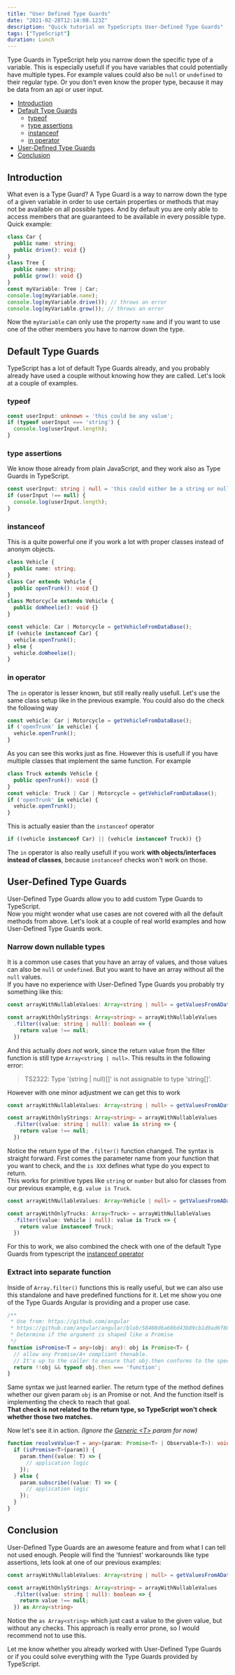 ```yaml
---
title: "User Defined Type Guards"
date: "2021-02-28T12:14:08.123Z"
description: "Quick tutorial on TypeScripts User-Defined Type Guards"
tags: ["TypeScript"]
duration: Lunch
---
```


Type Guards in TypeScript help you narrow down the specific type of a variable. This is especially usefull if you have variables 
that could potentially have multiple types. For example values could also be `null` or `undefined` to their regular type.
Or you don't even know the proper type, because it may be data from an api or user input.

- [Introduction](#introduction)
- [Default Type Guards](#default-type-guards)
  - [typeof](#typeof)
  - [type assertions](#type-assertions)
  - [instanceof](#instanceof)
  - [in operator](#in-operator)
- [User-Defined Type Guards](#user-defined-type-guards)
- [Conclusion](#conclusion)

## Introduction
What even is a Type Guard? A Type Guard is a way to narrow down the type of a given variable in order to use certain 
properties or methods that may not be available on all possible types. And by default you are only able to access 
members that are guaranteed to be available in every possible type. Quick example:
```typescript
class Car {
  public name: string;
  public drive(): void {}
}
class Tree {
  public name: string;
  public grow(): void {}
}
const myVariable: Tree | Car;
console.log(myVariable.name);
console.log(myVariable.drive()); // throws an error
console.log(myVariable.grow()); // throws an error
```
Now the `myVariable` can only use the property `name` and if you want to use one of the other members you have to narrow 
down the type.

## Default Type Guards

TypeScript has a lot of default Type Guards already, and you probably already have used a couple without knowing how they 
are called. Let's look at a couple of examples.

### typeof
```typescript
const userInput: unknown = 'this could be any value';
if (typeof userInput === 'string') {
  console.log(userInput.length);
}
```

### type assertions
We know those already from plain JavaScript, and they work also as Type Guards in TypeScript.
```typescript
const userInput: string | null = 'this could either be a string or null';
if (userInput !== null) {
  console.log(userInput.length);
}
```

### instanceof
This is a quite powerful one if you work a lot with proper classes instead of anonym objects.
```typescript
class Vehicle {
  public name: string;
}
class Car extends Vehicle {
  public openTrunk(): void {} 
}
class Motorcycle extends Vehicle {
  public doWheelie(): void {}
}

const vehicle: Car | Motorcycle = getVehicleFromDataBase();
if (vehicle instanceof Car) {
  vehicle.openTrunk();
} else {
  vehicle.doWheelie();
}
```

### in operator
The `in` operator is lesser known, but still really really usefull. Let's use the same class setup like 
in the previous example. You could also do the check the following way
```typescript
const vehicle: Car | Motorcycle = getVehicleFromDataBase();
if ('openTrunk' in vehicle) {
  vehicle.openTrunk();
}
```

As you can see this works just as fine. However this is usefull if you have multiple classes that implement the 
same function. For example
```typescript
class Truck extends Vehicle {
  public openTrunk(): void {}
}
const vehicle: Truck | Car | Motorcycle = getVehicleFromDataBase();
if ('openTrunk' in vehicle) {
  vehicle.openTrunk();
}
```
This is actually easier than the `instanceof` operator
```typescript
if ((vehicle instanceof Car) || (vehicle instanceof Truck)) {}
```

The `in` operator is also really usefull if you work **with objects/interfaces instead of classes**, because `instanceof` checks
won't work on those.

## User-Defined Type Guards
User-Defined Type Guards allow you to add custom Type Guards to TypeScript.  
Now you might wonder what use cases are not covered with all the default methods from above. Let's look at a couple of 
real world examples and how User-Defined Type Guards work.

### Narrow down nullable types
It is a common use cases that you have an array of values, and those values can also be `null` or `undefined`.
But you want to have an array without all the `null` values.  
If you have no experience with User-Defined Type Guards you probably try something like this:
```typescript
const arrayWithNullableValues: Array<string | null> = getValuesFromADataBase();

const arrayWithOnlyStrings: Array<string> = arrayWithNullableValues
  .filter((value: string | null): boolean => {
    return value !== null;
  })
```
And this actually *does not* work, since the return value from the filter function is still type `Array<string | null>`.
This results in the following error:

> TS2322: Type '(string | null)[]' is not assignable to type 'string[]'.

However with one minor adjustment we can get this to work
```typescript
const arrayWithNullableValues: Array<string | null> = getValuesFromADataBase();

const arrayWithOnlyStrings: Array<string> = arrayWithNullableValues
  .filter((value: string | null): value is string => {
    return value !== null;
  })
```
Notice the return type of the `.filter()` function changed. The syntax is straight forward. First comes the parameter 
name from your function that you want to check, and the `is XXX` defines what type do you expect to return.  
This works for primitive types like `string` or `number` but also for classes from our previous example, e.g.
`value is Truck`.
```typescript
const arrayWithNullableValues: Array<Vehicle | null> = getValuesFromADataBase();

const arrayWithOnlyTrucks: Array<Truck> = arrayWithNullableValues
  .filter((value: Vehicle | null): value is Truck => {
    return value instanceof Truck;
  })
```
For this to work, we also combined the check with one of the default Type Guards from typescript the [instanceof operator](#instanceof)

### Extract into separate function
Inside of `Array.filter()` functions this is really useful, but we can also use this standalone and have predefined functions for 
it. Let me show you one of the Type Guards Angular is providing and a proper use case.
```typescript
/**
 * Use from: https://github.com/angular
 * https://github.com/angular/angular/blob/58408d6a60bd43b89cb1d9ad6f8812c8e696d42d/packages/compiler/src/util.ts#L225
 * Determine if the argument is shaped like a Promise
 */
function isPromise<T = any>(obj: any): obj is Promise<T> {
  // allow any Promise/A+ compliant thenable.
  // It's up to the caller to ensure that obj.then conforms to the spec
  return !!obj && typeof obj.then === 'function';
}
```
Same syntax we just learned earlier. The return type of the method defines whether our given param `obj` is an Promise 
or not. And the function itself is implementing the check to reach that goal.  
**That check is not related to the return type, so TypeScript won't check whether those two matches.**

Now let's see it in action. *(Ignore the [Generic \<T\>](https://www.typescriptlang.org/docs/handbook/generics.html) param for now)*
```typescript
function resolveValue<T = any>(param: Promise<T> | Observable<T>): void {
  if (isPromise<T>(param)) {
    param.then((value: T) => {
      // application logic
    });
  } else {
    param.subscribe((value: T) => {
      // application logic
    });
  }
}
```

## Conclusion
User-Defined Type Guards are an awesome feature and from what I can tell not used enough. People will find the 'funniest' 
workarounds like type assertions, lets look at one of our previous examples:
```typescript
const arrayWithNullableValues: Array<string | null> = getValuesFromADataBase();

const arrayWithOnlyStrings: Array<string> = arrayWithNullableValues
  .filter((value: string | null): boolean => {
    return value !== null;
  }) as Array<string>
```
Notice the `as Array<string>` which just cast a value to the given value, but without any checks. This approach is 
really error prone, so I would recommend not to use this.

Let me know whether you already worked with User-Defined Type Guards or if you could solve everything with the 
Type Guards provided by TypeScript.
